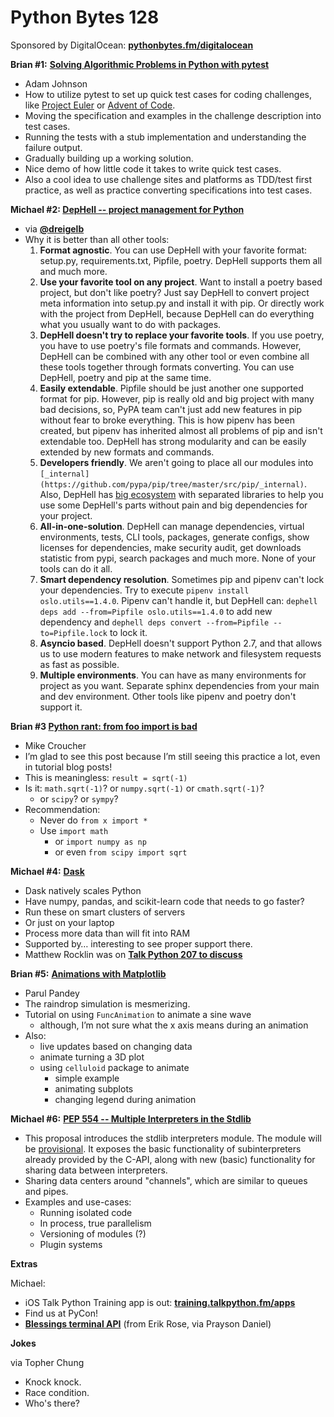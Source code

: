 # Python Bytes 128
Sponsored by DigitalOcean: [**pythonbytes.fm/digitalocean**](https://pythonbytes.fm/digitalocean)

**Brian #1:** [**Solving Algorithmic Problems in Python with pytest**](https://adamj.eu/tech/2019/04/21/solving-algorithmic-problems-in-python-with-pytest/)

- Adam Johnson
- How to utilize pytest to set up quick test cases for coding challenges, like [Project Euler](https://projecteuler.net/) or [Advent of Code](https://adventofcode.com/).
- Moving the specification and examples in the challenge description into test cases.
- Running the tests with a stub implementation and understanding the failure output.
- Gradually building up a working solution.
- Nice demo of how little code it takes to write quick test cases.
- Also a cool idea to use challenge sites and platforms as TDD/test first practice, as well as practice converting specifications into test cases.

**Michael #2: [DepHell -- project management for Python](https://github.com/dephell/dephell)**

- via [**@dreigelb**](https://twitter.com/dreigelb/status/1121119117296177154)
- Why it is better than all other tools:
	1. **Format agnostic**. You can use DepHell with your favorite format: setup.py, requirements.txt, Pipfile, poetry. DepHell supports them all and much more.
	2. **Use your favorite tool on any project**. Want to install a poetry based project, but don't like poetry? Just say DepHell to convert project meta information into setup.py and install it with pip. Or directly work with the project from DepHell, because DepHell can do everything what you usually want to do with packages.
	3. **DepHell doesn't try to replace your favorite tools**. If you use poetry, you have to use poetry's file formats and commands. However, DepHell can be combined with any other tool or even combine all these tools together through formats converting. You can use DepHell, poetry and pip at the same time.
	4. **Easily extendable**. Pipfile should be just another one supported format for pip. However, pip is really old and big project with many bad decisions, so, PyPA team can't just add new features in pip without fear to broke everything. This is how pipenv has been created, but pipenv has inherited almost all problems of pip and isn't extendable too. DepHell has strong modularity and can be easily extended by new formats and commands.
	5. **Developers friendly**. We aren't going to place all our modules into `[_internal](https://github.com/pypa/pip/tree/master/src/pip/_internal)`. Also, DepHell has [big ecosystem](https://github.com/dephell) with separated libraries to help you use some DepHell's parts without pain and big dependencies for your project.
	6. **All-in-one-solution**. DepHell can manage dependencies, virtual environments, tests, CLI tools, packages, generate configs, show licenses for dependencies, make security audit, get downloads statistic from pypi, search packages and much more. None of your tools can do it all.
	7. **Smart dependency resolution**. Sometimes pip and pipenv can't lock your dependencies. Try to execute `pipenv install oslo.utils==1.4.0`. Pipenv can't handle it, but DepHell can: `dephell deps add --from=Pipfile oslo.utils==1.4.0` to add new dependency and `dephell deps convert --from=Pipfile --to=Pipfile.lock` to lock it.
	8. **Asyncio based**. DepHell doesn't support Python 2.7, and that allows us to use modern features to make network and filesystem requests as fast as possible.
	9. **Multiple environments**. You can have as many environments for project as you want. Separate sphinx dependencies from your main and dev environment. Other tools like pipenv and poetry don't support it.

**Brian #3 [Python rant: from foo import  is bad](http://www.walkingrandomly.com/?p=6209)**

- Mike Croucher
- I’m glad to see this post because I’m still seeing this practice a lot, even in tutorial blog posts!
- This is meaningless: `result = sqrt(-1)`
- Is it:  `math.sqrt(-1)`? or `numpy.sqrt(-1)` or `cmath.sqrt(-1)`? 
	- or `scipy`? or `sympy`?
- Recommendation:
	- Never do `from x import *`
	- Use `import math` 
		- or `import numpy as np`
		- or even `from scipy import sqrt` 

**Michael #4:** [**Dask**](https://dask.org/)

- Dask natively scales Python 
- Have numpy, pandas, and scikit-learn code that needs to go faster?
- Run these on smart clusters of servers
- Or just on your laptop
- Process more data than will fit into RAM
- Supported by… interesting to see proper support there.
- Matthew Rocklin was on [**Talk Python 207 to discuss**](http://talkpython.fm/207)

**Brian #5:** [**Animations with Matplotlib**](https://towardsdatascience.com/animations-with-matplotlib-d96375c5442c)

- Parul Pandey
- The raindrop simulation is mesmerizing. 
- Tutorial on using `FuncAnimation` to animate a sine wave
	- although, I’m not sure what the x axis means during an animation
- Also:
	- live updates based on changing data
	- animate turning a 3D plot
	- using `celluloid` package to animate
		- simple example
		- animating subplots
		- changing legend during animation

**Michael #6:** [**PEP 554 -- Multiple Interpreters in the Stdlib**](https://www.python.org/dev/peps/pep-0554/)

- This proposal introduces the stdlib interpreters module. The module will be [provisional](https://www.python.org/dev/peps/pep-0554/#provisional-status). It exposes the basic functionality of subinterpreters already provided by the C-API, along with new (basic) functionality for sharing data between interpreters.
- Sharing data centers around "channels", which are similar to queues and pipes.
- Examples and use-cases:
	- Running isolated code
	- In process, true parallelism 
	- Versioning of modules (?)
	- Plugin systems

**Extras**

Michael:

- iOS Talk Python Training app is out: [**training.talkpython.fm/apps**](http://training.talkpython.fm/apps)
- Find us at PyCon!
- [**Blessings terminal API**](https://github.com/erikrose/blessings) (from Erik Rose, via Prayson Daniel)

**Jokes**

via Topher Chung

- Knock knock.
- Race condition.
- Who's there?


